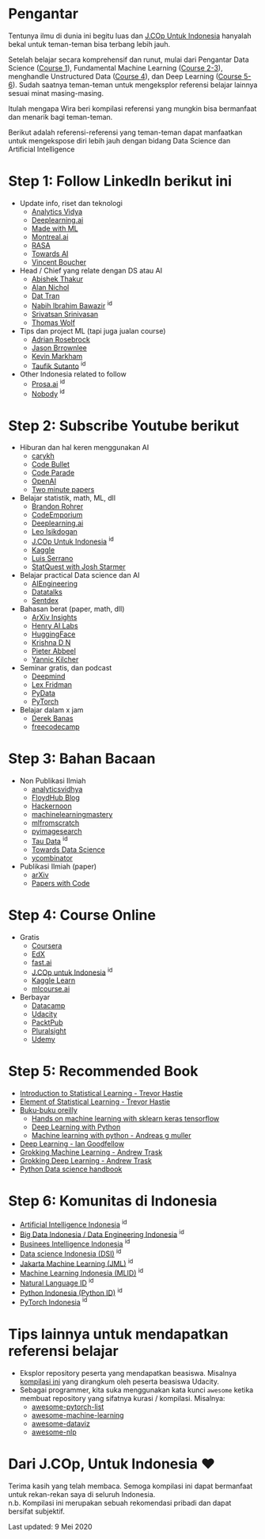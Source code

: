 # Pengantar 
Tentunya ilmu di dunia ini begitu luas dan [J.COp Untuk Indonesia](https://www.youtube.com/jcopuntukindonesia) hanyalah bekal untuk teman-teman bisa terbang lebih jauh. 

Setelah belajar secara komprehensif dan runut, mulai dari Pengantar Data Science ([Course 1](https://github.com/wiradkp/supervised_learning)), Fundamental Machine Learning ([Course 2-3](https://github.com/wiradkp/supervised_learning)), menghandle Unstructured Data ([Course 4](https://github.com/wiradkp/unstructured_data)), dan Deep Learning ([Course 5-6](https://github.com/wiradkp/deep_learning)). Sudah saatnya teman-teman untuk mengeksplor referensi belajar lainnya sesuai minat masing-masing.

Itulah mengapa Wira beri kompilasi referensi yang mungkin bisa bermanfaat dan menarik bagi teman-teman.

Berikut adalah referensi-referensi yang teman-teman dapat manfaatkan untuk mengekspose diri lebih jauh dengan bidang Data Science dan Artificial Intelligence

# Step 1: Follow LinkedIn berikut ini
- Update info, riset dan teknologi
    - [Analytics Vidya](https://www.linkedin.com/company/analytics-vidhya/)
    - [Deeplearning.ai](https://www.linkedin.com/company/deeplearningai/)
    - [Made with ML](https://www.linkedin.com/company/madewithml)
    - [Montreal.ai](https://www.linkedin.com/company/montreal.ai/)
    - [RASA](https://www.linkedin.com/company/rasa./)
    - [Towards AI](https://www.linkedin.com/company/towards-artificial-intelligence/)
    - [Vincent Boucher](https://www.linkedin.com/in/montrealai/)
- Head / Chief yang relate dengan DS atau AI
    - [Abishek Thakur](https://www.linkedin.com/in/abhi1thakur/)
    - [Alan Nichol](https://www.linkedin.com/in/anichol/)
    - [Dat Tran](https://www.linkedin.com/in/dat-tran-a1602320/)
    - [Nabih Ibrahim Bawazir](https://www.linkedin.com/in/nabihbawazir/) <sup>id</sup>
    - [Srivatsan Srinivasan](https://www.linkedin.com/in/srivatsan-srinivasan-b8131b/)
    - [Thomas Wolf](https://www.linkedin.com/in/thomas-wolf-a056857/)        
- Tips dan project ML (tapi juga jualan course)
    - [Adrian Rosebrock](https://www.linkedin.com/in/adrian-rosebrock-59b8732a/)
    - [Jason Brrownlee](https://www.linkedin.com/in/jasonbrownlee/)
    - [Kevin Markham](https://www.linkedin.com/in/justmarkham/)
    - [Taufik Sutanto](https://www.linkedin.com/in/taufikedys/detail/recent-activity/shares/) <sup>id</sup>
- Other Indonesia related to follow
    - [Prosa.ai](https://www.linkedin.com/company/prosa-ai/) <sup>id</sup>
    - [Nobody](https://www.linkedin.com/in/wiradkputra/) <sup>id</sup>

# Step 2: Subscribe Youtube berikut
- Hiburan dan hal keren menggunakan AI
    - [carykh](https://www.youtube.com/user/carykh)
    - [Code Bullet](https://www.youtube.com/channel/UC0e3QhIYukixgh5VVpKHH9Q)
    - [Code Parade](https://www.youtube.com/channel/UCrv269YwJzuZL3dH5PCgxUw)
    - [OpenAI](https://www.youtube.com/channel/UCXZCJLdBC09xxGZ6gcdrc6A)
    - [Two minute papers](https://www.youtube.com/user/keeroyz)
- Belajar statistik, math, ML, dll
    - [Brandon Rohrer](https://www.youtube.com/user/BrandonRohrer)
    - [CodeEmporium](https://www.youtube.com/channel/UC5_6ZD6s8klmMu9TXEB_1IA)
    - [Deeplearning.ai](https://www.youtube.com/channel/UCcIXc5mJsHVYTZR1maL5l9w)
    - [Leo Isikdogan](https://www.youtube.com/channel/UC-YAxUbpa1hvRyfJBKFNcJA/videos)
    - [J.COp Untuk Indonesia](https://www.youtube.com/jcopuntukindonesia) <sup>id</sup>
    - [Kaggle](https://www.youtube.com/user/kaggledotcom)
    - [Luis Serrano](https://www.youtube.com/channel/UCgBncpylJ1kiVaPyP-PZauQ)
    - [StatQuest with Josh Starmer](https://www.youtube.com/user/joshstarmer)
- Belajar practical Data science dan AI
    - [AIEngineering](https://www.youtube.com/channel/UCwBs8TLOogwyGd0GxHCp-Dw)
    - [Datatalks](https://www.youtube.com/channel/UCQTQ0AbOupKNxKKY-_x46OQ)
    - [Sentdex](https://www.youtube.com/user/sentdex)
- Bahasan berat (paper, math, dll)
    - [ArXiv Insights](https://www.youtube.com/channel/UCNIkB2IeJ-6AmZv7bQ1oBYg)
    - [Henry AI Labs](https://www.youtube.com/channel/UCHB9VepY6kYvZjj0Bgxnpbw)
    - [HuggingFace](https://www.youtube.com/channel/UCHlNU7kIZhRgSbhHvFoy72w)
    - [Krishna D N](https://www.youtube.com/channel/UC0AaMZ3TbGRExfM2Eq-qZ5g)
    - [Pieter Abbeel](https://www.youtube.com/user/pabbeel/)
    - [Yannic Kilcher](https://www.youtube.com/channel/UCZHmQk67mSJgfCCTn7xBfew)
- Seminar gratis, dan podcast
    - [Deepmind](https://www.youtube.com/channel/UCP7jMXSY2xbc3KCAE0MHQ-A)
    - [Lex Fridman](https://www.youtube.com/user/lexfridman)
    - [PyData](https://www.youtube.com/channel/UCOjD18EJYcsBog4IozkF_7w)
    - [PyTorch](https://www.youtube.com/channel/UCWXI5YeOsh03QvJ59PMaXFw)
- Belajar dalam x jam
    - [Derek Banas](https://www.youtube.com/channel/UCwRXb5dUK4cvsHbx-rGzSgw)
    - [freecodecamp](https://www.youtube.com/channel/UC8butISFwT-Wl7EV0hUK0BQ)

# Step 3: Bahan Bacaan
- Non Publikasi Ilmiah
    - [analyticsvidhya](http://analyticsvidhya.com/)
    - [FloydHub Blog](https://blog.floydhub.com)
    - [Hackernoon](https://hackernoon.com)
    - [machinelearningmastery](https://machinelearningmastery.com)
    - [mlfromscratch](https://mlfromscratch.com)
    - [pyimagesearch](https://www.pyimagesearch.com/)
    - [Tau Data](https://tau-data.id) <sup>id</sup>
    - [Towards Data Science](https://towardsdatascience.com)
    - [ycombinator](https://news.ycombinator.com/news)
- Publikasi Ilmiah (paper)
    - [arXiv](https://arxiv.org)
    - [Papers with Code](https://paperswithcode.com)

# Step 4: Course Online
- Gratis
    - [Coursera](https://www.coursera.org)
    - [EdX](https://www.edx.org)    
    - [fast.ai](http://fast.ai)
    - [J.COp untuk Indonesia](http://youtube.com/JCOpUntukIndonesia) <sup>id</sup>
    - [Kaggle Learn](https://www.kaggle.com/learn/overview)
    - [mlcourse.ai](https://mlcourse.ai)
- Berbayar
    - [Datacamp](http://datacamp.com)
    - [Udacity](http://udacity.com)
    - [PacktPub](https://www.packtpub.com)
    - [Pluralsight](http://pluralsight.com)
    - [Udemy](http://udemy.com)

# Step 5: Recommended Book
- [Introduction to Statistical Learning - Trevor Hastie](https://link.springer.com/book/10.1007/978-1-4614-7138-7)
- [Element of Statistical Learning - Trevor Hastie](https://web.stanford.edu/~hastie/Papers/ESLII.pdf)
- [Buku-buku oreilly](https://www.safaribooksonline.com)
    - [Hands on machine learning with sklearn keras tensorflow](https://learning.oreilly.com/library/view/hands-on-machine-learning/9781491962282/)
    - [Deep Learning with Python](https://learning.oreilly.com/library/view/deep-learning-with/9781617294433/)
    - [Machine learning with python - Andreas g muller](https://learning.oreilly.com/library/view/introduction-to-machine/9781449369880/)
- [Deep Learning - Ian Goodfellow](https://www.google.com/search?client=safari&rls=en&q=deep+learning+ian+goodfellow&ie=UTF-8&oe=UTF-8)
- [Grokking Machine Learning - Andrew Trask](https://www.manning.com/books/grokking-machine-learning)
- [Grokking Deep Learning - Andrew Trask](https://www.manning.com/books/grokking-deep-learning)
- [Python Data science handbook](https://jakevdp.github.io/PythonDataScienceHandbook/)

# Step 6: Komunitas di Indonesia
- [Artificial Intelligence Indonesia](https://artificialintelligence.id) <sup>id</sup>
- [Big Data Indonesia / Data Engineering Indonesia](https://t.me/bigdataID) <sup>id</sup>
- [Businees Intelligence Indonesia](https://t.me/businessintelligenceID) <sup>id</sup>
- [Data science Indonesia (DSI)](https://datascience.or.id) <sup>id</sup>
- [Jakarta Machine Learning (JML)](https://jakartamachinelearning.com) <sup>id</sup>
- [Machine Learning Indonesia (MLID)](https://t.me/machinelearningid) <sup>id</sup>
- [Natural Language ID](https://t.me/nlp_lounge) <sup>id</sup>
- [Python Indonesia (Python ID)](https://t.me/pythonid) <sup>id</sup>
- [PyTorch Indonesia](https://t.me/pytorchid) <sup>id</sup>

# Tips lainnya untuk mendapatkan referensi belajar
- Eksplor repository peserta yang mendapatkan beasiswa. Misalnya [kompilasi ini](https://airtable.com/shrwVC7gPOuTJkxW0/tblUf4zxlIMLjwrbv) yang dirangkum oleh peserta beasiswa Udacity.
- Sebagai programmer, kita suka menggunakan kata kunci `awesome` ketika membuat repository yang sifatnya kurasi / kompilasi. Misalnya:
    - [awesome-pytorch-list](https://github.com/bharathgs/Awesome-pytorch-list)
    - [awesome-machine-learning](https://github.com/josephmisiti/awesome-machine-learning)
    - [awesome-dataviz](https://github.com/fasouto/awesome-dataviz)
    - [awesome-nlp](https://github.com/keon/awesome-nlp)

# Dari J.COp, Untuk Indonesia :heart:
Terima kasih yang telah membaca. Semoga kompilasi ini dapat bermanfaat untuk rekan-rekan saya di seluruh Indonesia.<br>
n.b. Kompilasi ini merupakan sebuah rekomendasi pribadi dan dapat bersifat subjektif.

Last updated: 9 Mei 2020